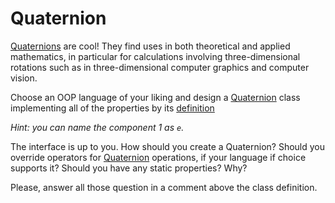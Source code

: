 # Quaternion

[Quaternions][Quaternion] are cool! They find uses in both theoretical and
applied mathematics, in particular for calculations involving three-dimensional
rotations such as in three-dimensional computer graphics and computer vision.

Choose an OOP language of your liking and design a [Quaternion] class
implementing all of the properties by its [definition]

_Hint: you can name the component 1 as `e`._

The interface is up to you. How should you create a Quaternion? Should you
override operators for [Quaternion] operations, if your language if choice
supports it? Should you have any static properties? Why?

Please, answer all those question in a comment above the class definition.

[Quaternion]: http://en.wikipedia.org/wiki/Quaternion
[definition]: http://mathworld.wolfram.com/Quaternion.html
